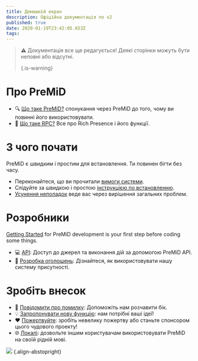 ```yaml
---
title: Домашній екран
description: Офіційна документація по v2
published: true
date: 2020-01-19T23:42:05.653Z
tags:
---
```


> :warning: Документація все ще редагується! Деякі сторінки можуть бути неповні або відсутні. 
> 
> {.is-warning}

# Про PreMiD
- :mag: [Що таке PreMiD?](/about) спонукання через PreMiD до того, чому ви повинні його використовувати.
- :link: [Що таке RPC?](https://discordapp.com/rich-presence) Все про Rich Presence і його функції.

# З чого почати

PreMiD є швидким і простим для встановлення. Ти повинен бігти без часу.

- Переконайтеся, що ви прочитали [вимоги системи](/install/requirements).
- Слідуйте за швидкою і простою [інструкцією по встановленню](/install).
- [Усунення неполадок](/troubleshooting) веде вас через вирішення загальних проблем.

# Розробники

[Getting Started](/dev) for PreMiD development is your first step before coding some things.

- :computer: [API](/dev/api): Доступ до джерел та виконання дій за допомогою PreMiD API.
- :wrench: [Розробка оголошень](/dev/presence): Дізнайтеся, як використовувати нашу систему присутності.

# Зробіть внесок
- :bug: [Повідомити про помилку](https://github.com/PreMiD): Допоможіть нам розчавити бік.
- :bulb: [Запропонувати нову функцію](https://discord.gg/premid): нам потрібні ваші ідеї!
- :heart: [Пожертвуйте](https://www.patreon.com/Timeraa): зробіть невелику пожертву або станьте спонсором цього чудового проекту!
- :globe_with_meridians: [Локалі](https://translate.premid.app): дозвольте іншим користувачам використовувати PreMiD на своїй рідній мові.

![](https://beta.premid.app/img/logo.2b414dc2.gif) {.align-abstopright}